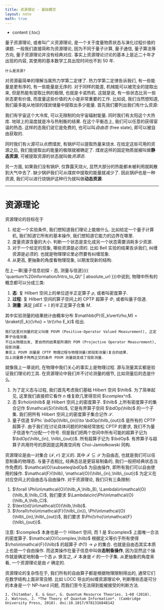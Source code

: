 ```yaml
---
title: 资源理论 - 基础概念
layout: note
math: true
---
```


* content
{:toc}


量子资源理论, 或者叫广义资源理论, 是一个关于度量物质状态与演化过程价值的课题.
一般我们直接简称为资源理论, 因为不同于量子计算, 量子通信, 量子算法等方向, 量子资源理论并没有经典对应.
事实上资源理论讨论的基本上是近二十年才出现的内容, 其使用的基本数学工具出现时间也不到 50 年.

``` summary
什么是资源?
```

对资源最简单的理解当属热力学第二定律了.
热力学第二定律告诉我们, 有一些能量是更有序的, 有一些能量是无序的.
对于同样的能差, 机械能可以被完全的提取出来, 但是热能有提取比例的极限, 也就是卡诺热机.
这就是说, 有一些状态比另一些状态更有价值, 而度量这些价值的大小是非常重要的工作.
比如说, 我们当然想知道, 我们最多能从地球的煤炭储量中提取出多少能量.
首先我们要列出我们有什么资源:

我们有宇宙这个大冷库, 可以无限制的向宇宙辐射能量.
同时我们有太阳这个大热库.
地球上的温度就是冷与热制衡的结果.
在这个平衡态上, 我们可以任意的获得室温的热态.
这样的态我们说它是免费的, 也可以叫*自由态* (free state), 即可以被自由获取的.

同时我们有火源可以点燃煤炭, 有锅炉可以提取热量来烧水.
在给定这些可用的资源之后, 我们能提取出的能量的极限就被确定了.
煤炭这样的固定物质就被叫做**静态资源**, 可被提取资源的状态就叫做*资源态*.

另一方面, 如果我们没有锅炉, 仅靠露天烧火, 显然大部分的热能都未被利用就耗散到大气中去了.
缺少锅炉我们可从煤炭中提取的能量就减少了.
因此锅炉也是一种资源, 我们可以进行烧锅炉这种行为就叫做**动态资源**.

---

# 资源理论

资源理论的目标在于

1. 给定一个实验条件, 我们想知道我们理论上能做什么. 比如给定一个量子计算机,
    我们知道它所有的基本操作, 我们想知道它能力的边界在哪里.
2. 度量资源含量的大小. 判断一个状态是变化成另一个状态需要消耗多少资源.
3. 对于一个给定的现象, 哪些资源是必须的. 比如 Bell 实验的结果告诉我们,
    纠缠资源是必须的. 也就是物理理论里必然要有纠缠现象.
4. 从更高, 更抽象的角度看物理现象, 以期发现新的结构.

在上一章[量子信息初探 - 态, 测量与信道]({{ 'quantum%20information/Intro_to_QI/' | absolute_url }})中说到, 物理中所有的概念都可以分成三类:

1. **态**: 复 Hilbert 空间上的单位迹半正定算子 $\rho$, 或者叫密度算子.
2. **过程**: 复 Hilbert 空间的算子空间上的 CPTP 超算子 $\Phi$, 或者叫量子信道.
3. **测量**: 满足 $\int \dd{E} E = \mathbb{I}$ 的半正定算子合集 $M$.

其中实验测量的结果统计由概率分布 $\mathbb{P}(E_k\vert\rho,M) = \braket{E_k}{\rho} = \tr(\rho E_k)$ 给出.

``` quote
我们这里对测量的定义叫做 POVM (Positive-Operator Valued Measurement), 正定算子估值测量.
不过从物理出发, 更自然的结果是所谓的 POM (Projective Operator Measurement), 投影测量.
事实上 POVM 测量是 CPTP 物理过程与物理测量(即投影测量)复合的结果.
加上测量算子两两正交的条件 POVM 测量就变成了投影测量.
```

就像我上一章说的, 在物理中我们关心的事实上是物理过程.
源与测量其实都是验证我们理论的工具.
在资源理论中我们并不讨论测量的细节, 比如测量后的态是什么.

1. 为了定义态与过程, 我们首先考虑我们基础 Hilbert 空间 $\hilb$.
    为了简单起见, 这里我们直接把它看作 $n$ 维复欧几里得空间 $\complex^n$.
2. 态 $\rho\in\hilb$ 是 Hilbert 空间上的密度算子.
    $\hilb$ 上所有密度算子的集合记作 $\mathcal{S}(\hilb)$, 它是有界算子空间 $\bdOp(\hilb)$ 的一个子集.
    我们把所有 Hilbert 空间上的密度算子集合记作 $\mathcal{S}$.
3. 量子信道 $\Phi: \bdOp(\hilb\_{in})\to \bdOp(\hilb_{out})$ 是所有的 CPTP 超算子.
    由于我们在讨论具体问题的时候经常放松 CPTP 的要求, 我们不为量子信道专门分配一个符号.
    但是我们把两个空间中所有可能的超算子记为 $\bdOp(\hilb\_{in}, \hilb\_{out})$.
    所有超算子记为 $\bdOp$.
    有界算子与超算子共用符号的原因是这两类空间有 Choi-Jamiołkowski 同构.

资源理论是由一对集合 $(\mathcal{F},\mathcal{O})$ 定义的.
其中 $\mathcal{F} \subseteq \mathcal{S}$ 为自由态, 也就是我们可以任意制备的物理态.
与量子态相比, 经典态总是更容易制备的, 我们一般把经典状态当作免费的.
$\mathcal{O}\subseteq\bdOp$ 为自由操作, 即所有我们可以自由使用的操作.
$\mathcal{F}(\hilb), \mathcal{O}(\hilb\_{in},\hilb\_{out})$ 为定义在对应空间上的自由态与自由操作.
对于资源理论, 我们只有三条限制:

1. $\forall \Phi\in\mathcal{O}(\hilb_A,\hilb_B),
    \Lambda\in\mathcal{O}(\hilb_B,\hilb_C)$, 我们要求
    $\Lambda\circ\Phi\in\mathcal{O}(\hilb_A,\hilb_C)$.
2. $\text{id}\in\mathcal{O}(\hilb,\hilb)$.
3. $\forall\rho\in\mathcal{F}(\hilb\_{in}),
    \Phi\in\mathcal{O}(\hilb\_{in},\hilb\_{out})$, 我们要求
    $\Phi(\rho)\in\mathcal{F}(\hilb\_{out})$.

注意: $\complex$ 本身也是一个 Hilbert 空间, 而 $1$ 是 $\complex$ 上面唯一合法的密度算子.
$\mathcal{O}(\complex,\hilb)$ 根据定义等价于所有使得 $\rho\in\mathcal{F}(\hilb)$ 的超算子 $\Phi(1)\to\rho$ 的集合.
也就是自由态其实本质上也是一个自由操作. 而这类操作在量子信息中叫做**态制备操作**, 因为显然这个操作就是确定地制备一个态 $\rho$.
换言之, $\mathcal{F}$ 本身是 $\mathcal{O}$ 的一个子集.
从更抽象的角度来看, 一个资源理论是由 $\mathcal{O}$ 确定的.

资源理论的复杂性在于, 我们所有的自由算子都是根据物理限制得出的, 通常它们在数学结构上面非常丑陋.
比如 LOCC 导出的纠缠资源理论中, 判断哪些态是可分的本身是一个 NP-hard 问题, 而我们至今无法得到能被接受的判断方法.

``` quote
1. Chitambar, E. & Gour, G. Quantum Resource Theories. 1–60 (2018).
2. Watrous, J. *The Theory of Quantum Information*. (Cambridge University Press, 2018). doi:10.1017/9781316848142
```
